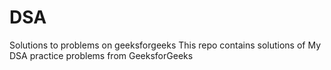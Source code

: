 # DSA
Solutions to problems on geeksforgeeks
This repo contains solutions of My DSA practice problems from GeeksforGeeks
